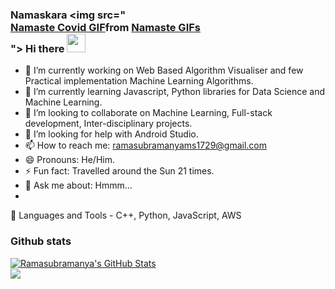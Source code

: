 ### Namaskara <img src="<div class="tenor-gif-embed" data-postid="16705107" data-share-method="host" data-aspect-ratio="1" data-width="100%"><a href="https://tenor.com/view/namaste-covid-covid19-hand-shake-no-handshake-gif-16705107">Namaste Covid GIF</a>from <a href="https://tenor.com/search/namaste-gifs">Namaste GIFs</a></div> <script type="text/javascript" async src="https://tenor.com/embed.js"></script>"> Hi there <img src="https://raw.githubusercontent.com/MartinHeinz/MartinHeinz/master/wave.gif" width="30px">

- 🔭 I’m currently working on Web Based Algorithm Visualiser and few Practical implementation Machine Learning Algorithms.
- 🌱 I’m currently learning Javascript, Python libraries for Data Science and Machine Learning.
- 👯 I’m looking to collaborate on Machine Learning, Full-stack development, Inter-disciplinary projects.
- 🤔 I’m looking for help with Android Studio.
- 📫 How to reach me: ramasubramanyams1729@gmail.com
- 😄 Pronouns: He/Him.
- ⚡ Fun fact: Travelled around the Sun 21 times.
- 💬 Ask me about: Hmmm...
- 
🧰 Languages and Tools - C++, Python, JavaScript, AWS

### Github stats
<a href="https://github.com/Ramasubramanya-MS">
  <img align="center" src="https://github-readme-stats.vercel.app/api?username=Ramasubramanya-MS&show_icons=true&line_height=27&count_private=true&layout=compact&title_color=ffffff&text_color=c9cacc&icon_color=2bbc8a&bg_color=1d1f21" alt="Ramasubramanya's GitHub Stats" />
</a>
<br>
<a href="https://github.com/Ramasubramanya-MS">
  <img align="center" src="https://github-readme-stats.vercel.app/api/top-langs/?username=Ramasubramanya-MS&title_color=ffffff&layout=compact&text_color=c9cacc&icon_color=2bbc8a&bg_color=1d1f21&langs_count=20&exclude_repo=All-About-Programming,Machine-Learning-and-misc" />
</a>

